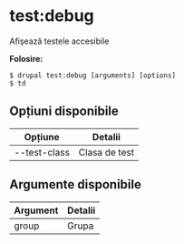 # test:debug
Afişează testele accesibile

**Folosire:**
```
$ drupal test:debug [arguments] [options] 
$ td  
```

## Opțiuni disponibile
Opțiune | Detalii
-------|-------------
--test-class | Clasa de test

## Argumente disponibile
Argument | Detalii
---------|-------------
group | Grupa
